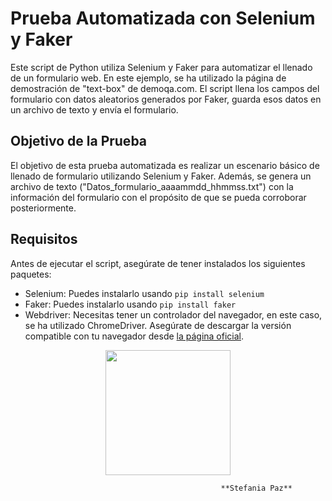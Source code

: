 
# Prueba Automatizada con Selenium y Faker

Este script de Python utiliza Selenium y Faker para automatizar el llenado de un formulario web. En este ejemplo, se ha utilizado la página de demostración de "text-box" de demoqa.com. El script llena los campos del formulario con datos aleatorios generados por Faker, guarda esos datos en un archivo de texto y envía el formulario.

## Objetivo de la Prueba

El objetivo de esta prueba automatizada es realizar un escenario básico de llenado de formulario utilizando Selenium y Faker. Además, se genera un archivo de texto ("Datos_formulario_aaaammdd_hhmmss.txt") con la información del formulario con el propósito de que se pueda corroborar posteriormente.

## Requisitos

Antes de ejecutar el script, asegúrate de tener instalados los siguientes paquetes:

- Selenium: Puedes instalarlo usando `pip install selenium`
- Faker: Puedes instalarlo usando `pip install faker`
- Webdriver: Necesitas tener un controlador del navegador, en este caso, se ha utilizado ChromeDriver. Asegúrate de descargar la versión compatible con tu navegador desde [la página oficial](https://sites.google.com/chromium.org/driver/).



<div id="header" align="center">
  <img src="https://media.giphy.com/media/HQHwvSBSy7s0AXOlWt/giphy.gif" width="200"/>
</div>

                                                   **Stefania Paz**
